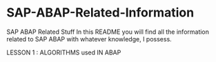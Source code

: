 # SAP-ABAP-Related-Information
SAP ABAP Related Stuff
In this README you will find all the information related to SAP ABAP with whatever knowledge, I possess.

LESSON 1 : ALGORITHMS used IN ABAP
